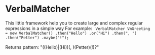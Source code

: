 VerbalMatcher
=============

This little framework help you to create large and complex
regular expressions in a simple way
For example:
<code>
VerbalMatcher VmGreeting = new VerbalMatcher()
           .then("Hello")
           .or("Hi")
           .then(", ")
           .then("Petter")
           .maybe("!");
</code>

Returns pattern: "((Hello)|(Hi))(, )(Petter)(!)?"

